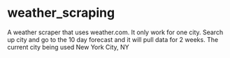 # weather_scraping
A weather scraper that uses weather.com. It only work for one city. Search up city and go to the 10 day forecast and it will pull data for 2 weeks. The current city being used New York City, NY
